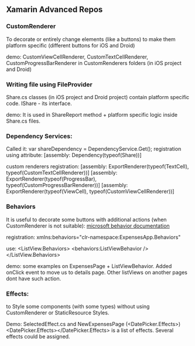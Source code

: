 ## Xamarin Advanced Repos

### CustomRenderer

To decorate or entirely change elements (like a buttons) to make them platform specific (different buttons for iOS and Droid)

demo: CustomViewCellRenderer, CustomTextCellRenderer, CustomProgressBarRenderer in CustomRenderers folders (in iOS project and Droid)

### Writing file using FileProvider

Share.cs classes (in iOS project and Droid project) contain platform specific code.
IShare - its interface.

demo: It is used in ShareReport method + platform specific logic inside Share.cs files.

### Dependency Services:

Called it:
var shareDependency = DependencyService.Get<IShare>();
registration using attribute:
[assembly: Dependency(typeof(Share))]

custom renderers registration:
[assembly: ExportRenderer(typeof(TextCell), typeof(CustomTextCellRenderer))]
[assembly: ExportRenderer(typeof(ProgressBar), typeof(CustomProgressBarRenderer))]
[assembly: ExportRenderer(typeof(ViewCell), typeof(CustomViewCellRenderer))]

### Behaviors

It is useful to decorate some buttons with additional actions (when CustomRenderer is not suitable):
[microsoft behavior documentation](https://docs.microsoft.com/en-us/xamarin/xamarin-forms/app-fundamentals/behaviors/)

registration:
xmlns:behaviors="clr-namespace:ExpensesApp.Behaviors"

use:
<ListView.Behaviors>
	<behaviors:ListViewBehavior />
</ListView.Behaviors>

demo: some examples on ExpensesPage + ListViewBehavior. Added onClick event to move us to details page.
Other listViews on another pages dont have such action.

### Effects:

to Style some components (with some types) without using CustomRenderer or StaticResource Styles.

Demo: SelectedEffect.cs and NewExpensesPage (<DatePicker.Effects>)
<DatePicker.Effects></DatePicker.Effects> is a list of effects. Several effects could be assigned.
